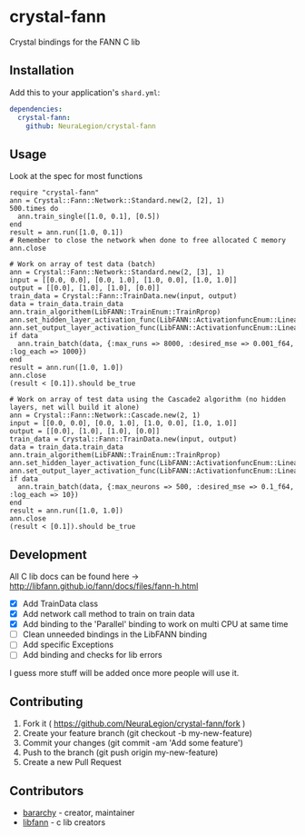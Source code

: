 # crystal-fann

Crystal bindings for the FANN C lib

## Installation

Add this to your application's `shard.yml`:

```yaml
dependencies:
  crystal-fann:
    github: NeuraLegion/crystal-fann
```

## Usage

Look at the spec for most functions

```crystal
require "crystal-fann"
ann = Crystal::Fann::Network::Standard.new(2, [2], 1)
500.times do
  ann.train_single([1.0, 0.1], [0.5])
end
result = ann.run([1.0, 0.1])
# Remember to close the network when done to free allocated C memory
ann.close
```

```crystal
# Work on array of test data (batch)
ann = Crystal::Fann::Network::Standard.new(2, [3], 1)
input = [[0.0, 0.0], [0.0, 1.0], [1.0, 0.0], [1.0, 1.0]]
output = [[0.0], [1.0], [1.0], [0.0]]
train_data = Crystal::Fann::TrainData.new(input, output)
data = train_data.train_data
ann.train_algorithem(LibFANN::TrainEnum::TrainRprop)
ann.set_hidden_layer_activation_func(LibFANN::ActivationfuncEnum::Linear)
ann.set_output_layer_activation_func(LibFANN::ActivationfuncEnum::Linear)
if data
  ann.train_batch(data, {:max_runs => 8000, :desired_mse => 0.001_f64, :log_each => 1000})
end
result = ann.run([1.0, 1.0])
ann.close
(result < [0.1]).should be_true
```

```crystal
# Work on array of test data using the Cascade2 algorithm (no hidden layers, net will build it alone)
ann = Crystal::Fann::Network::Cascade.new(2, 1)
input = [[0.0, 0.0], [0.0, 1.0], [1.0, 0.0], [1.0, 1.0]]
output = [[0.0], [1.0], [1.0], [0.0]]
train_data = Crystal::Fann::TrainData.new(input, output)
data = train_data.train_data
ann.train_algorithem(LibFANN::TrainEnum::TrainRprop)
ann.set_hidden_layer_activation_func(LibFANN::ActivationfuncEnum::Linear)
ann.set_output_layer_activation_func(LibFANN::ActivationfuncEnum::Linear)
if data
  ann.train_batch(data, {:max_neurons => 500, :desired_mse => 0.1_f64, :log_each => 10})
end
result = ann.run([1.0, 1.0])
ann.close
(result < [0.1]).should be_true
```

## Development
All C lib docs can be found here -> http://libfann.github.io/fann/docs/files/fann-h.html  

- [x] Add TrainData class  
- [x] Add network call method to train on train data  
- [x] Add binding to the 'Parallel' binding to work on multi CPU at same time  
- [ ] Clean unneeded bindings in the LibFANN binding  
- [ ] Add specific Exceptions  
- [ ] Add binding and checks for lib errors  

I guess more stuff will be added once more people will use it.  

## Contributing

1. Fork it ( https://github.com/NeuraLegion/crystal-fann/fork )
2. Create your feature branch (git checkout -b my-new-feature)
3. Commit your changes (git commit -am 'Add some feature')
4. Push to the branch (git push origin my-new-feature)
5. Create a new Pull Request

## Contributors

- [bararchy](https://github.com/bararchy) - creator, maintainer
- [libfann](https://github.com/libfann/fann) - c lib creators
